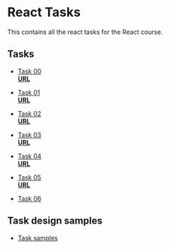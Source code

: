# React Tasks

This contains all the react tasks for the React course.

## Tasks

- [Task 00](./react_task_00/)  
 **[URL](https://kodecamp-task-0.vercel.app/)**

- [Task 01](./react_task_01/)  
  **[URL](https://react-task-one-ten.vercel.app/)**

- [Task 02](./react_task_02/)  
  **[URL](https://task02-nine.vercel.app/)**

- [Task 03](./react_task_03/)  
  **[URL](https://task03-gules.vercel.app/)**

- [Task 04](./react_task_04/)  
  **[URL](https://ecomerce-five-beta.vercel.app/)**

- [Task 05](./react_task_05/)  
  **[URL](https://crud-next-app-omega.vercel.app/)**

- [Task 06](./react_task_06/)  
  <!-- **[URL]()** -->

<!-- - [Task 07](./react_task_07/)
  **[ URL]()** -->

<!-- - [Task 08](./react_task_08/)
  **[ URL]()** -->

<!-- - [Task 09](./react_task_09/)
  **[ URL]()** -->

## Task design samples

- [Task samples](./taskSamples)
